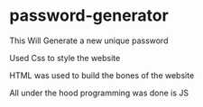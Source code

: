 # password-generator
This Will Generate a new unique password

Used Css to style the website

HTML was used to build the bones of the website

All under the hood programming was done is JS
